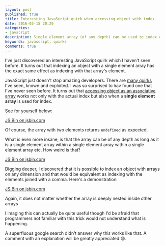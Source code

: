 ```yaml
---
layout: post
published: true
title: Interesting JavaScript quirk when accessing object with index
date: 2016-05-15 20:20
categories:
- javacript
description: Single element array (of any depth) can be used to index an object and gives same result as indexing with the array element itself
keywords: javascript, quirks
comments: true
---
```


I've just discovered an interesting JavaScript quirk which I haven't seen before. It turns out that indexing an object with a single
element array has the exact same effect as indexing with that array's element.

<!--more-->

JavaScript just doesn't stop amazing developers. There are [many quirks][q] I've seen, known and exploited. I was so surprised to hav
found one that I've never seen before. It turns out that [accessing object as an associative array][arr] works not only with the actual
index but also when a **single element array** is used for index. 

See for yourself below:

<a class="jsbin-embed" href="http://jsbin.com/lizeho/embed?js,console">JS Bin on jsbin.com</a>

Of course, the array with two elements returns `undefined` as expected.

What is even more insane, is that the array can be of any depth as long as it is a single element array within a single element array 
within a single element array etc. How weird is that?

<a class="jsbin-embed" href="http://jsbin.com/fawihu/embed?js,console">JS Bin on jsbin.com</a>

Digging deeper, I discovered that it is possible to index an object with arrays on any dimension and that would be equivalent
as indexing with the elements joined with a comma. Here's a demonstration

<a class="jsbin-embed" href="http://jsbin.com/xokoze/embed?js,console">JS Bin on jsbin.com</a><script src="http://static.jsbin.com/js/embed.min.js?3.35.12"></script>

Again, it does not matter whether the array is deeply nested inside other arrays

I imaging this can actually be quite useful though I'd be afraid that programmers not familiar with this trick would not understand
what is happening.

A superfluous google search didn't answer why this works like that. A comment with an explanation will be greatly appreciated :smile:.

[q]: http://developer.telerik.com/featured/seven-javascript-quirks-i-wish-id-known-about/
[arr]: http://www.quirksmode.org/js/associative.html

